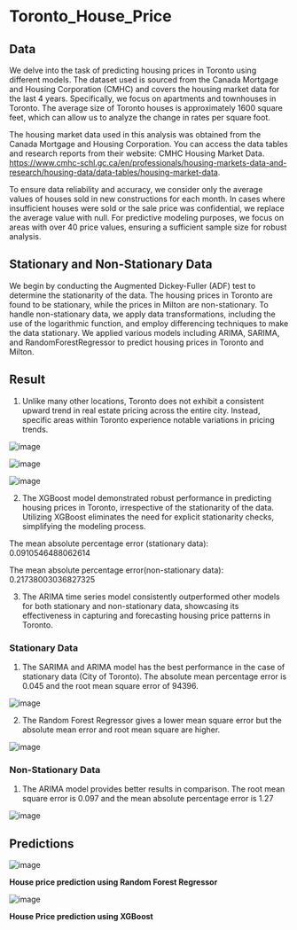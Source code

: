 # Toronto_House_Price

## Data

We delve into the task of predicting housing prices in Toronto using different models. The dataset used is sourced from the Canada Mortgage and Housing Corporation (CMHC) and covers the housing market data for the last 4 years. Specifically, we focus on apartments and townhouses in Toronto. The average size of Toronto houses is approximately 1600 square feet, which can allow us to analyze the change in rates per square foot.

The housing market data used in this analysis was obtained from the Canada Mortgage and Housing Corporation. You can access the data tables and research reports from their website: CMHC Housing Market Data. https://www.cmhc-schl.gc.ca/en/professionals/housing-markets-data-and-research/housing-data/data-tables/housing-market-data.

To ensure data reliability and accuracy, we consider only the average values of houses sold in new constructions for each month. In cases where insufficient houses were sold or the sale price was confidential, we replace the average value with null. For predictive modeling purposes, we focus on areas with over 40 price values, ensuring a sufficient sample size for robust analysis.


## Stationary and Non-Stationary Data

We begin by conducting the Augmented Dickey-Fuller (ADF) test to determine the stationarity of the data. The housing prices in Toronto are found to be stationary, while the prices in Milton are non-stationary. To handle non-stationary data, we apply data transformations, including the use of the logarithmic function, and employ differencing techniques to make the data stationary.
We applied various models including ARIMA, SARIMA, and RandomForestRegressor to predict housing prices in Toronto and Milton.

## Result

1. Unlike many other locations, Toronto does not exhibit a consistent upward trend in real estate pricing across the entire city. Instead, specific areas within Toronto experience notable variations in pricing trends.

![image](https://github.com/Rl16193/Toronto_House_Prices/assets/100053788/96b2e01c-036d-4c12-a70a-cdb145961d6e)

![image](https://github.com/Rl16193/Toronto_House_Prices/assets/100053788/baf1af30-f139-4e7f-939d-a55a432df79f)

![image](https://github.com/Rl16193/Toronto_House_Prices/assets/100053788/b328641d-1363-4a12-a44d-00bcaae9f2c0)

2. The XGBoost model demonstrated robust performance in predicting housing prices in Toronto, irrespective of the stationarity of the data. Utilizing XGBoost eliminates the need for explicit stationarity checks, simplifying the modeling process.

The mean absolute percentage error (stationary data): 0.0910546488062614

The mean absolute percentage error(non-stationary data): 0.21738003036827325

3. The ARIMA time series model consistently outperformed other models for both stationary and non-stationary data, showcasing its effectiveness in capturing and forecasting housing price patterns in Toronto.

### Stationary Data

1. The SARIMA and ARIMA model has the best performance in the case of stationary data (City of Toronto). The absolute mean percentage error is 0.045 and the root mean square error of 94396.

![image](https://github.com/Rl16193/Toronto_House_Prices/assets/100053788/72c75738-0d4f-4347-9821-45814604cc42)

2. The Random Forest Regressor gives a lower mean square error but the absolute mean error and root mean square are higher.

![image](https://github.com/Rl16193/Toronto_House_Prices/assets/100053788/70072f02-f223-450c-8256-71743b1c3e01)


### Non-Stationary Data

1. The ARIMA model provides better results in comparison. The root mean square error is 0.097 and the mean absolute percentage error is 1.27

![image](https://github.com/Rl16193/Toronto_House_Prices/assets/100053788/9924e977-f328-4f0b-b492-2d3745ef850a)


## Predictions

![image](https://github.com/Rl16193/Toronto_House_Prices/assets/100053788/37b94ed9-92c4-4fea-befb-26e2e91beab8)

**House price prediction using Random Forest Regressor**

![image](https://github.com/Rl16193/Toronto_House_Prices/assets/100053788/70da1e38-ec66-4c82-8c24-d9f41424bd0b)

**House Price prediction using XGBoost**
